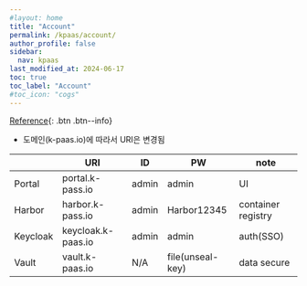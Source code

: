 ```yaml
---
#layout: home
title: "Account"
permalink: /kpaas/account/
author_profile: false
sidebar:
  nav: kpaas
last_modified_at: 2024-06-17
toc: true
toc_label: "Account"
#toc_icon: "cogs"
---
```


[Reference](https://github.com/K-PaaS/container-platform/blob/master/install-guide/portal/cp-portal-standalone-guide.md#4-%EC%BB%A8%ED%85%8C%EC%9D%B4%EB%84%88-%ED%94%8C%EB%9E%AB%ED%8F%BC-%ED%8F%AC%ED%84%B8-%EC%A0%91%EC%86%8D){: .btn .btn--info}

- 도메인(k-paas.io)에 따라서 URI은 변경됨

|          | URI                | ID    | PW               | note               |
|----------|--------------------|-------|------------------|--------------------|
| Portal   | portal.k-pass.io   | admin | admin            | UI                 |
| Harbor   | harbor.k-pass.io   | admin | Harbor12345      | container registry |
| Keycloak | keycloak.k-paas.io | admin | admin            | auth(SSO)          |
| Vault    | vault.k-paas.io    | N/A   | file(unseal-key) | data secure        |